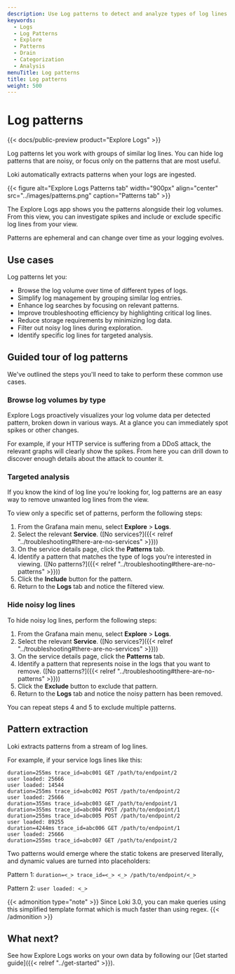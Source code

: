 ```yaml
---
description: Use Log patterns to detect and analyze types of log lines.
keywords:
  - Logs
  - Log Patterns
  - Explore
  - Patterns
  - Drain
  - Categorization
  - Analysis
menuTitle: Log patterns
title: Log patterns
weight: 500
---
```


# Log patterns

{{< docs/public-preview product="Explore Logs" >}}

Log patterns let you work with groups of similar log lines. You can hide log patterns that are noisy, or focus only on the patterns that are most useful.

Loki automatically extracts patterns when your logs are ingested.

{{< figure alt="Explore Logs Patterns tab" width="900px" align="center" src="../images/patterns.png" caption="Patterns tab" >}}

The Explore Logs app shows you the patterns alongside their log volumes. From this view, you can investigate spikes and include or exclude specific log lines from your view.

Patterns are ephemeral and can change over time as your logging evolves.

## Use cases

Log patterns let you:

- Browse the log volume over time of different types of logs.
- Simplify log management by grouping similar log entries.
- Enhance log searches by focusing on relevant patterns.
- Improve troubleshooting efficiency by highlighting critical log lines.
- Reduce storage requirements by minimizing log data.
- Filter out noisy log lines during exploration.
- Identify specific log lines for targeted analysis.

## Guided tour of log patterns

We've outlined the steps you'll need to take to perform these common use cases.

### Browse log volumes by type

Explore Logs proactively visualizes your log volume data per detected pattern, broken down in various ways. At a glance you can immediately spot spikes or other changes.

For example, if your HTTP service is suffering from a DDoS attack, the relevant graphs will clearly show the spikes. From here you can drill down to discover enough details about the attack to counter it.

### Targeted analysis

If you know the kind of log line you're looking for, log patterns are an easy way to remove unwanted log lines from the view.

To view only a specific set of patterns, perform the following steps:

1. From the Grafana main menu, select **Explore** > **Logs**.
1. Select the relevant **Service**. ([No services?]({{< relref "../troubleshooting#there-are-no-services" >}}))
1. On the service details page, click the **Patterns** tab.
1. Identify a pattern that matches the type of logs you're interested in viewing. ([No patterns?]({{< relref "../troubleshooting#there-are-no-patterns" >}}))
1. Click the **Include** button for the pattern.
1. Return to the **Logs** tab and notice the filtered view.

### Hide noisy log lines

To hide noisy log lines, perform the following steps:

1. From the Grafana main menu, select **Explore** > **Logs**.
1. Select the relevant **Service**. ([No services?]({{< relref "../troubleshooting#there-are-no-services" >}}))
1. On the service details page, click the **Patterns** tab.
1. Identify a pattern that represents noise in the logs that you want to remove. ([No patterns?]({{< relref "../troubleshooting#there-are-no-patterns" >}}))
1. Click the **Exclude** button to exclude that pattern.
1. Return to the **Logs** tab and notice the noisy pattern has been removed.

You can repeat steps 4 and 5 to exclude multiple patterns.

## Pattern extraction

Loki extracts patterns from a stream of log lines.

For example, if your service logs lines like this:

```
duration=255ms trace_id=abc001 GET /path/to/endpoint/2
user loaded: 25666
user loaded: 14544
duration=255ms trace_id=abc002 POST /path/to/endpoint/2
user loaded: 25666
duration=355ms trace_id=abc003 GET /path/to/endpoint/1
duration=355ms trace_id=abc004 POST /path/to/endpoint/1
duration=255ms trace_id=abc005 POST /path/to/endpoint/2
user loaded: 89255
duration=4244ms trace_id=abc006 GET /path/to/endpoint/1
user loaded: 25666
duration=255ms trace_id=abc007 GET /path/to/endpoint/2
```

Two patterns would emerge where the static tokens are preserved literally, and dynamic values are turned into placeholders:

Pattern 1: `duration=<_> trace_id=<_> <_> /path/to/endpoint/<_>`

Pattern 2: `user loaded: <_>`

{{< admonition type="note" >}}
Since Loki 3.0, you can make queries using this simplified template format which is much faster than using regex.
{{< /admonition >}}

## What next?

See how Explore Logs works on your own data by following our [Get started guide]({{< relref "../get-started" >}}).
